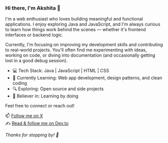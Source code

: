 ### Hi there, I'm Akshita 👋

I'm a web enthusiast who loves building meaningful and functional applications. I enjoy exploring Java and JavaScript, and I'm always curious to learn how things work behind the scenes — whether it's frontend interfaces or backend logic.

Currently, I'm focusing on improving my development skills and contributing to real-world projects. You'll often find me experimenting with ideas, working on code, or diving into documentation (and occasionally getting lost in a good debug session).

- 💻 Tech Stack: Java | JavaScript | HTML | CSS
- 🌱 Currently Learning: Web app development, design patterns, and clean coding
- 🔍 Exploring: Open source and side projects
- 🧠 Believer in: Learning by doing

Feel free to connect or reach out!

📫 [Follow me on X](https://x.com/akshitaexe)<br>
✍️ [Read & follow me on Dev.to](https://dev.to/akshitaexe)

_Thanks for stopping by! 🚀_
